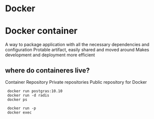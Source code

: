 # Docker 

# Docker container

A way to package application  with all the necessary dependencies and configuration
Protable artifact, easily shared and moved around 
Makes development and deployment more efficient


## where do containeres live?
Container Repository
Private repositories
Public repository for Docker




     docker run postgras:10.10
     docker run -d radis
     docker ps
     
     docker run -p 
     docker exec 


